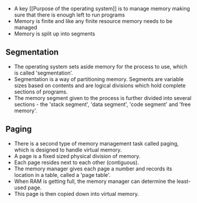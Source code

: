 - A key [[Purpose of the operating system]] is to manage memory making sure that there is enough left to run programs
- Memory is finite and like any finite resource memory needs to be managed
- Memory is split up into segments
## Segmentation
- The operating system sets aside memory for the process to use, which is called 'segmentation’. 
- Segmentation is a way of partitioning memory.  Segments are variable sizes based on contents and are logical divisions which hold complete sections of programs. 
- The memory segment given to the process is further divided into several sections - the 'stack segment', 'data segment', 'code segment' and 'free memory'.
## Paging 
- There is a second type of memory management task called paging, which is designed to handle virtual memory. 
- A page is a fixed sized physical division of memory. 
- Each page resides next to each other (contiguous).
- The memory manager gives each page a number and records its location in a table, called a 'page table'. 
- When RAM is getting full, the memory manager can determine the least-used page.
- This page is then copied down into virtual memory. 
